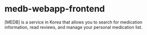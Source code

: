 # medb-webapp-frontend
[MEDB] is a service in Korea that allows you to search for medication information, read reviews, and manage your personal medication list.
